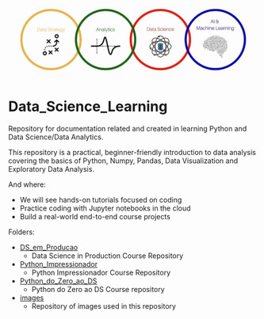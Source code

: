 ![](images/Data_Science_Readme_Photo.jpg)
# Data_Science_Learning
Repository for documentation related and created in learning Python and Data Science/Data Analytics.

This repository is a practical, beginner-friendly introduction to data analysis covering the basics of Python, Numpy, Pandas, Data Visualization and Exploratory Data Analysis.

And where:
- We will see hands-on tutorials focused on coding
- Practice coding with Jupyter notebooks in the cloud
- Build a real-world end-to-end course projects

Folders:
* [DS_em_Producao](https://github.com/Lulasales/Data_Science_Learning/tree/main/DS_em_Producao)
   * Data Science in Production Course Repository
* [Python_Impressionador](https://github.com/Lulasales/Data_Science_Learning/tree/main/Python_Impressionador)
   * Python Impressionador Course Repository
* [Python_do_Zero_ao_DS](https://github.com/Lulasales/Data_Science_Learning/tree/main/Python_do_Zero_ao_DS)
   * Python do Zero ao DS Course repository
* [images](https://github.com/Lulasales/Data_Science_Learning/tree/main/images)
   * Repository of images used in this repository
   
